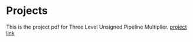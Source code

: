 # Projects
This is the project pdf for Three Level Unsigned Pipeline Multiplier.
[project link](https://drive.google.com/file/d/17d16f_s7Ywh5QoWTmCDu3t-hsKHpVQ7_/view?usp=sharing)

